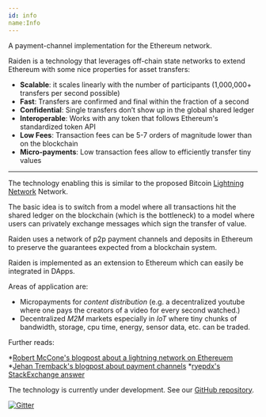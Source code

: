 ```yaml
---
id: info
name:Info
---
```


A payment-channel implementation for the Ethereum network.

Raiden is a technology that leverages off-chain state networks to extend Ethereum with some nice properties for asset transfers:


* **Scalable**: it scales linearly with the number of participants (1,000,000+ transfers per second possible)
* **Fast**: Transfers are confirmed and final within the fraction of a second
* **Confidential**: Single transfers don’t show up in the global shared ledger
* **Interoperable**: Works with any token that follows Ethereum's standardized token API
* **Low Fees**: Transaction fees can be 5-7 orders of magnitude lower than on the blockchain
* **Micro-payments**: Low transaction fees allow to efficiently transfer tiny values

------

The technology enabling this is similar to the proposed Bitcoin [Lightning Network](https://lightning.network/) Network. 

The basic idea is to switch from a model where all transactions hit the shared ledger on the blockchain (which is the bottleneck) to a model where users can privately exchange messages which sign the transfer of value. 

Raiden uses a network of p2p payment channels and deposits in Ethereum to preserve the guarantees expected from a blockchain system.

Raiden is implemented as an extension to Ethereum which can easily be integrated in DApps. 

Areas of application are:
* Micropayments for *content distribution* (e.g. a decentralized youtube where one pays the creators of a video for every second watched.)
* Decentralized *M2M* markets especially in *IoT* where tiny chunks of bandwidth, storage, cpu time, energy, sensor data, etc. can be traded. 

Further reads:

*[Robert McCone's blogpost about a lightning network on Ethereuem](http://www.arcturnus.com/ethereum-lightning-network-and-beyond/)
*[Jehan Tremback's blogpost about payment channels](http://altheamesh.com/blog/universal-payment-channels)
*[ryepdx's StackExchange answer](http://ethereum.stackexchange.com/a/1648)



The technology is currently under development. See our [GitHub repository](https://github.com/raiden-network/raiden).

[![Gitter](https://img.shields.io/gitter/room/nwjs/nw.js.svg?maxAge=2592000?style=flat-square)](https://gitter.im/raiden-network/raiden)
